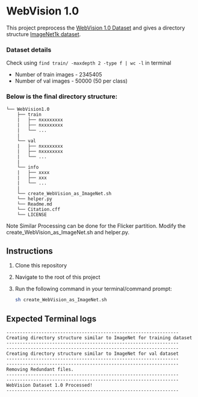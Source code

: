 # WebVision 1.0
This project preprocess the [WebVision 1.0 Dataset](https://data.vision.ee.ethz.ch/cvl/webvision/dataset2017.html) and gives a directory structure [ImageNet1k dataset](https://www.image-net.org/). 

### Dataset details

Check using ```find train/ -maxdepth 2 -type f | wc -l``` in terminal
 
- Number of train images - 2345405 
- Number of val images - 50000 (50 per class)

### Below is the final directory structure:
```
└── WebVision1.0
    ├── train
    |   ├── nxxxxxxxx
    |   ├── nxxxxxxxx
    |   └── ...
    |
    └── val
    |   ├── nxxxxxxxx
    |   ├── nxxxxxxxx
    |   └── ...
    |
    └── info
    |   ├── xxxx
    |   ├── xxx
    |   └── ...
    |
    └── create_WebVision_as_ImageNet.sh
    └── helper.py
    └── Readme.md
    └── Citation.cff
    └── LICENSE
```

Note Similar Processing can be done for the Flicker partition. Modify the create_WebVision_as_ImageNet.sh and helper.py.


## Instructions

1. Clone this repository
2. Navigate to the root of this project
3. Run the following command in your terminal/command prompt: 
 
    ```bash
    sh create_WebVision_as_ImageNet.sh
    ```


## Expected Terminal logs
```
----------------------------------------------------------------
Creating directory structure similar to ImageNet for training dataset
----------------------------------------------------------------
----------------------------------------------------------------
Creating directory structure similar to ImageNet for val dataset
----------------------------------------------------------------
----------------------------------------------------------------
Removing Redundant files.
----------------------------------------------------------------
----------------------------------------------------------------
WebVision Dataset 1.0 Processed!
----------------------------------------------------------------
```